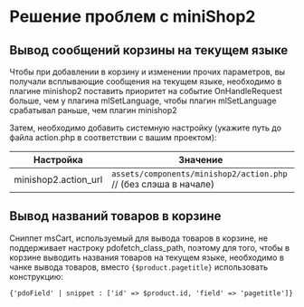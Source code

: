 # Решение проблем с miniShop2

## Вывод сообщений корзины на текущем языке

Чтобы при добавлении в корзину и изменении прочих параметров, вы получали всплывающие сообщения на текущем языке,
необходимо в плагине minishop2 поставить приоритет на событие OnHandleRequest больше, чем у плагина mlSetLanguage, чтобы
плагин mlSetLanguage срабатывал раньше, чем плагин minishop2

Затем, необходимо добавить системную настройку (укажите путь до файла action.php в соответствии с вашим проектом):

| Настройка            | Значение                                                          |
| -------------------- | ----------------------------------------------------------------- |
| minishop2.action_url | `assets/components/minishop2/action.php`  // (без слэша в начале) |

## Вывод названий товаров в корзине

Сниппет msCart, используемый для вывода товаров в корзине, не поддерживает настроку pdofetch_class_path, поэтому для того, чтобы в корзине выводить названия товаров на текущем языке, необходимо в чанке вывода товаров, вместо `{$product.pagetitle}`
использовать конструкцию:

```fenom
{'pdoField' | snippet : ['id' => $product.id, 'field' => 'pagetitle']}
```

